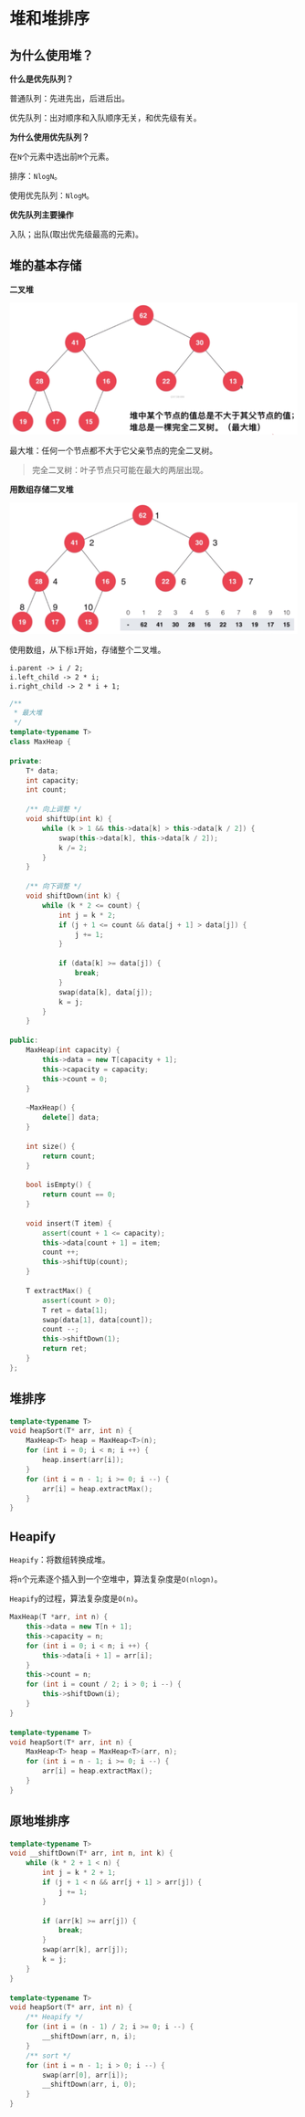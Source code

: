 # 堆和堆排序

## 为什么使用堆？

**什么是优先队列？**

普通队列：先进先出，后进后出。

优先队列：出对顺序和入队顺序无关，和优先级有关。

**为什么使用优先队列？**

在`N`个元素中选出前`M`个元素。

排序：`NlogN`。

使用优先队列：`NlogM`。

**优先队列主要操作**

入队；出队(取出优先级最高的元素)。

## 堆的基本存储

**二叉堆**

![二叉堆](assets/binary-heap.png)

最大堆：任何一个节点都不大于它父亲节点的完全二叉树。

> 完全二叉树：叶子节点只可能在最大的两层出现。

**用数组存储二叉堆**

![存储](assets/storage.png)

使用数组，从下标`1`开始，存储整个二叉堆。

```text
i.parent -> i / 2;
i.left_child -> 2 * i;
i.right_child -> 2 * i + 1;
```

```cpp
/**
 * 最大堆
 */
template<typename T>
class MaxHeap {

private:
    T* data;
    int capacity;
    int count;

    /** 向上调整 */
    void shiftUp(int k) {
        while (k > 1 && this->data[k] > this->data[k / 2]) {
            swap(this->data[k], this->data[k / 2]);
            k /= 2;
        }
    }

    /** 向下调整 */
    void shiftDown(int k) {
        while (k * 2 <= count) {
            int j = k * 2;
            if (j + 1 <= count && data[j + 1] > data[j]) {
                j += 1;
            }

            if (data[k] >= data[j]) {
                break;
            }
            swap(data[k], data[j]);
            k = j;
        }
    }

public:
    MaxHeap(int capacity) {
        this->data = new T[capacity + 1];
        this->capacity = capacity;
        this->count = 0;
    }

    ~MaxHeap() {
        delete[] data;
    }

    int size() {
        return count;
    }

    bool isEmpty() {
        return count == 0;
    }

    void insert(T item) {
        assert(count + 1 <= capacity);
        this->data[count + 1] = item;
        count ++;
        this->shiftUp(count);
    }

    T extractMax() {
        assert(count > 0);
        T ret = data[1];
        swap(data[1], data[count]);
        count --;
        this->shiftDown(1);
        return ret;
    }
};
```

## 堆排序

```cpp
template<typename T>
void heapSort(T* arr, int n) {
    MaxHeap<T> heap = MaxHeap<T>(n);
    for (int i = 0; i < n; i ++) {
        heap.insert(arr[i]);
    }
    for (int i = n - 1; i >= 0; i --) {
        arr[i] = heap.extractMax();
    }
}
```

## Heapify

`Heapify`：将数组转换成堆。

将`n`个元素逐个插入到一个空堆中，算法复杂度是`O(nlogn)`。

`Heapify`的过程，算法复杂度是`O(n)`。

```cpp
MaxHeap(T *arr, int n) {
    this->data = new T[n + 1];
    this->capacity = n;
    for (int i = 0; i < n; i ++) {
        this->data[i + 1] = arr[i];
    }
    this->count = n;
    for (int i = count / 2; i > 0; i --) {
        this->shiftDown(i);
    }
}

template<typename T>
void heapSort(T* arr, int n) {
    MaxHeap<T> heap = MaxHeap<T>(arr, n);
    for (int i = n - 1; i >= 0; i --) {
        arr[i] = heap.extractMax();
    }
}
```

## 原地堆排序

```cpp
template<typename T>
void __shiftDown(T* arr, int n, int k) {
    while (k * 2 + 1 < n) {
        int j = k * 2 + 1;
        if (j + 1 < n && arr[j + 1] > arr[j]) {
            j += 1;
        }

        if (arr[k] >= arr[j]) {
            break;
        }
        swap(arr[k], arr[j]);
        k = j;
    }
}

template<typename T>
void heapSort(T* arr, int n) {
    /** Heapify */
    for (int i = (n - 1) / 2; i >= 0; i --) {
        __shiftDown(arr, n, i);
    }
    /** sort */
    for (int i = n - 1; i > 0; i --) {
        swap(arr[0], arr[i]);
        __shiftDown(arr, i, 0);
    }
}
```